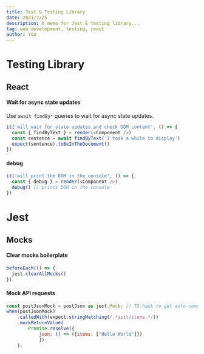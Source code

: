 ```yaml
---
title: Jest & Testing Library
date: 2021/7/25
description: A memo for Jest & testing library...
tag: web development, testing, react
author: You
---
```


# Testing Library

## React

#### Wait for async state updates

Use `await findBy*` queries to wait for async state updates.

```js
it('will wait for state updates and check DOM content', () => {
  const { findByText } = render(<Component />)
  const sentence = await findByText('I took a while to display')
  expect(sentence).toBeInTheDocument()
})
```

#### debug

```js
it('will print the DOM in the console', () => {
  const { debug } = render(<Component />)
  debug() // prints DOM in the console
})
```

# Jest

## Mocks

#### Clear mocks boilerplate

```js
beforeEach(() => {
  jest.clearAllMocks()
})
```

#### Mock API requests

```js
const postJsonMock = postJson as jest.Mock; // TS hack to get auto-completion
when(postJsonMock)
    .calledWith(expect.stringMatching(/.*api\/items.*/))
    .mockReturnValue(
        Promise.resolve({
            json: () => ({items: ["Hello World"]})
            })
    );
```
